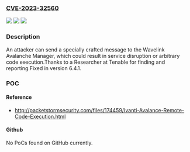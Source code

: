 ### [CVE-2023-32560](https://cve.mitre.org/cgi-bin/cvename.cgi?name=CVE-2023-32560)
![](https://img.shields.io/static/v1?label=Product&message=Avalanche&color=blue)
![](https://img.shields.io/static/v1?label=Version&message=n%2Fa&color=blue)
![](https://img.shields.io/static/v1?label=Vulnerability&message=n%2Fa&color=brighgreen)

### Description

An attacker can send a specially crafted message to the Wavelink Avalanche Manager, which could result in service disruption or arbitrary code execution.Thanks to a Researcher at Tenable for finding and reporting.Fixed in version 6.4.1.

### POC

#### Reference
- http://packetstormsecurity.com/files/174459/Ivanti-Avalance-Remote-Code-Execution.html

#### Github
No PoCs found on GitHub currently.

